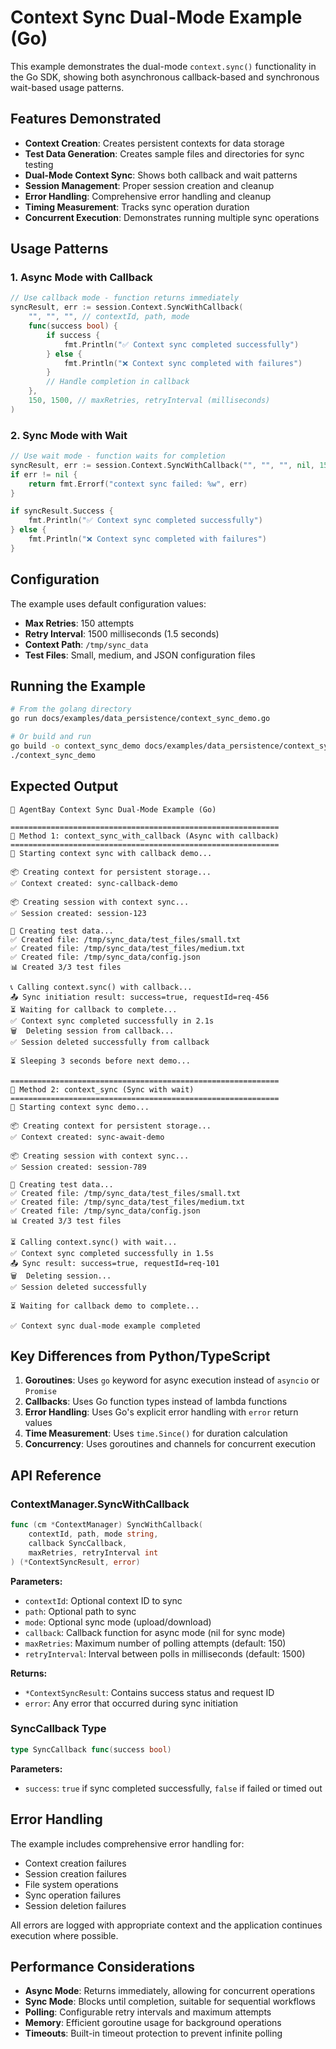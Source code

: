 # Context Sync Dual-Mode Example (Go)

This example demonstrates the dual-mode `context.sync()` functionality in the Go SDK, showing both asynchronous callback-based and synchronous wait-based usage patterns.

## Features Demonstrated

- **Context Creation**: Creates persistent contexts for data storage
- **Test Data Generation**: Creates sample files and directories for sync testing
- **Dual-Mode Context Sync**: Shows both callback and wait patterns
- **Session Management**: Proper session creation and cleanup
- **Error Handling**: Comprehensive error handling and cleanup
- **Timing Measurement**: Tracks sync operation duration
- **Concurrent Execution**: Demonstrates running multiple sync operations

## Usage Patterns

### 1. Async Mode with Callback

```go
// Use callback mode - function returns immediately
syncResult, err := session.Context.SyncWithCallback(
    "", "", "", // contextId, path, mode
    func(success bool) {
        if success {
            fmt.Println("✅ Context sync completed successfully")
        } else {
            fmt.Println("❌ Context sync completed with failures")
        }
        // Handle completion in callback
    },
    150, 1500, // maxRetries, retryInterval (milliseconds)
)
```

### 2. Sync Mode with Wait

```go
// Use wait mode - function waits for completion
syncResult, err := session.Context.SyncWithCallback("", "", "", nil, 150, 1500)
if err != nil {
    return fmt.Errorf("context sync failed: %w", err)
}

if syncResult.Success {
    fmt.Println("✅ Context sync completed successfully")
} else {
    fmt.Println("❌ Context sync completed with failures")
}
```

## Configuration

The example uses default configuration values:

- **Max Retries**: 150 attempts
- **Retry Interval**: 1500 milliseconds (1.5 seconds)
- **Context Path**: `/tmp/sync_data`
- **Test Files**: Small, medium, and JSON configuration files

## Running the Example

```bash
# From the golang directory
go run docs/examples/data_persistence/context_sync_demo.go

# Or build and run
go build -o context_sync_demo docs/examples/data_persistence/context_sync_demo.go
./context_sync_demo
```

## Expected Output

```
🔄 AgentBay Context Sync Dual-Mode Example (Go)

============================================================
🔄 Method 1: context_sync_with_callback (Async with callback)
============================================================
🔄 Starting context sync with callback demo...

📦 Creating context for persistent storage...
✅ Context created: sync-callback-demo

📦 Creating session with context sync...
✅ Session created: session-123

💾 Creating test data...
✅ Created file: /tmp/sync_data/test_files/small.txt
✅ Created file: /tmp/sync_data/test_files/medium.txt
✅ Created file: /tmp/sync_data/config.json
📊 Created 3/3 test files

📞 Calling context.sync() with callback...
📤 Sync initiation result: success=true, requestId=req-456
⏳ Waiting for callback to complete...
✅ Context sync completed successfully in 2.1s
🗑️  Deleting session from callback...
✅ Session deleted successfully from callback

⏳ Sleeping 3 seconds before next demo...

============================================================
🔄 Method 2: context_sync (Sync with wait)
============================================================
🔄 Starting context sync demo...

📦 Creating context for persistent storage...
✅ Context created: sync-await-demo

📦 Creating session with context sync...
✅ Session created: session-789

💾 Creating test data...
✅ Created file: /tmp/sync_data/test_files/small.txt
✅ Created file: /tmp/sync_data/test_files/medium.txt
✅ Created file: /tmp/sync_data/config.json
📊 Created 3/3 test files

⏳ Calling context.sync() with wait...
✅ Context sync completed successfully in 1.5s
📤 Sync result: success=true, requestId=req-101
🗑️  Deleting session...
✅ Session deleted successfully

⏳ Waiting for callback demo to complete...

✅ Context sync dual-mode example completed
```

## Key Differences from Python/TypeScript

1. **Goroutines**: Uses `go` keyword for async execution instead of `asyncio` or `Promise`
2. **Callbacks**: Uses Go function types instead of lambda functions
3. **Error Handling**: Uses Go's explicit error handling with `error` return values
4. **Time Measurement**: Uses `time.Since()` for duration calculation
5. **Concurrency**: Uses goroutines and channels for concurrent execution

## API Reference

### ContextManager.SyncWithCallback

```go
func (cm *ContextManager) SyncWithCallback(
    contextId, path, mode string,
    callback SyncCallback,
    maxRetries, retryInterval int
) (*ContextSyncResult, error)
```

**Parameters:**

- `contextId`: Optional context ID to sync
- `path`: Optional path to sync
- `mode`: Optional sync mode (upload/download)
- `callback`: Callback function for async mode (nil for sync mode)
- `maxRetries`: Maximum number of polling attempts (default: 150)
- `retryInterval`: Interval between polls in milliseconds (default: 1500)

**Returns:**

- `*ContextSyncResult`: Contains success status and request ID
- `error`: Any error that occurred during sync initiation

### SyncCallback Type

```go
type SyncCallback func(success bool)
```

**Parameters:**

- `success`: `true` if sync completed successfully, `false` if failed or timed out

## Error Handling

The example includes comprehensive error handling for:

- Context creation failures
- Session creation failures
- File system operations
- Sync operation failures
- Session deletion failures

All errors are logged with appropriate context and the application continues execution where possible.

## Performance Considerations

- **Async Mode**: Returns immediately, allowing for concurrent operations
- **Sync Mode**: Blocks until completion, suitable for sequential workflows
- **Polling**: Configurable retry intervals and maximum attempts
- **Memory**: Efficient goroutine usage for background operations
- **Timeouts**: Built-in timeout protection to prevent infinite polling
